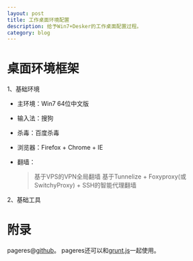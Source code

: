 ```yaml
---
layout: post
title: 工作桌面环境配置
description: 给予Win7+Desker的工作桌面配置过程。
category: blog
---
```


桌面环境框架
============

1、基础环境

- 主环境：Win7 64位中文版
- 输入法：搜狗
- 杀毒：百度杀毒
- 浏览器：Firefox + Chrome + IE
- 翻墙：

    > 基于VPS的VPN全局翻墙
    > 基于Tunnelize + Foxyproxy(或SwitchyProxy) + SSH的智能代理翻墙

2、基础工具




附录
====

pageres@[github](https://github.com/sindresorhus/pageres)。
pageres还可以和[grunt.js](https://github.com/sindresorhus/grunt-pageres)一起使用。

